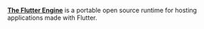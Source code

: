 [**The Flutter Engine**](https://flutter.dev/) is a portable open source runtime for hosting applications made with Flutter.
